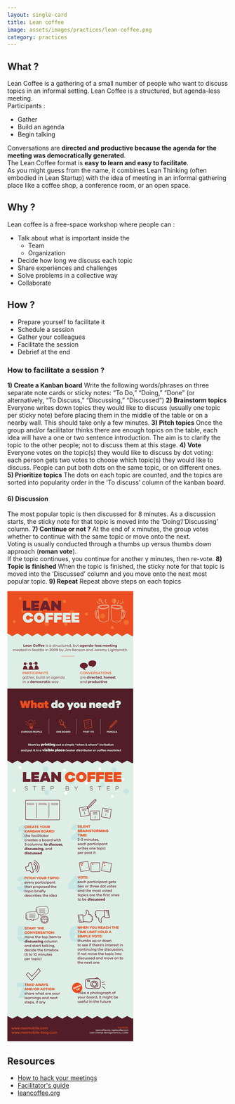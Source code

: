```yaml
---
layout: single-card
title: Lean coffee
image: assets/images/practices/lean-coffee.png
category: practices
---
```



## What ?
Lean Coffee is a gathering of a small number of people who want to discuss topics in an informal setting.
Lean Coffee is a structured, but agenda-less meeting.  
Participants :
* Gather
* Build an agenda
* Begin talking  

Conversations are **directed and productive because the agenda for the meeting was democratically generated**.  
The Lean Coffee format is **easy to learn and easy to facilitate**.  
As you might guess from the name, it combines Lean Thinking (often embodied in Lean Startup) with the idea of meeting in an informal gathering place like a coffee shop, a conference room, or an open space.

## Why ?
Lean coffee is a free-space workshop where people can :
* Talk about what is important inside the
    * Team
    * Organization
* Decide how long we discuss each topic
* Share experiences and challenges
* Solve problems in a collective way
* Collaborate

## How ?
* Prepare yourself to facilitate it
* Schedule a session
* Gather your colleagues
* Facilitate the session
* Debrief at the end

### How to facilitate a session ?
**1) Create a Kanban board**
Write the following words/phrases on three separate note cards or sticky notes: “To Do,” “Doing,” “Done” (or alternatively, “To Discuss,” “Discussing,” “Discussed”)
**2) Brainstorm topics**
Everyone writes down topics they would like to discuss (usually one topic per sticky note) before placing them in the middle of the table or on a nearby wall. This should take only a few minutes.
**3) Pitch topics**
Once the group and/or facilitator thinks there are enough topics on the table, each idea will have a one or two sentence introduction. The aim is to clarify the topic to the other people; not to discuss them at this stage.
**4) Vote**
Everyone votes on the topic(s) they would like to discuss by dot voting: each person gets two votes to choose which topic(s) they would like to discuss. People can put both dots on the same topic, or on different ones.
**5) Prioritize topics**
The dots on each topic are counted, and the topics are sorted into popularity order in the ‘To discuss’ column of the kanban board.
#### 6) Discussion
The most popular topic is then discussed for 8 minutes. As a discussion starts, the sticky note for that topic is moved into the ‘Doing‘/‘Discussing’ column.
**7) Continue or not ?**
At the end of x minutes, the group votes whether to continue with the same topic or move onto the next.  
Voting is usually conducted through a thumbs up versus thumbs down approach (**roman vote**).  
If the topic continues, you continue for another y minutes, then re-vote.
**8) Topic is finished**
When the topic is finished, the sticky note for that topic is moved into the ‘Discussed’ column and you move onto the next most popular topic.
**9) Repeat**
Repeat above steps on each topics

![Lean coffee](assets/images/lean-coffee2.png)

## Resources
* [How to hack your meetings](http://www.neomobile.com/multimedia/lean-coffee-how-to-hack-your-meetings/)
* [Facilitator's guide](https://medium.com/agile-outside-the-box/lean-coffee-facilitator-s-guide-d79d9f13d0a9)
* [leancoffee.org](http://leancoffee.org/)
